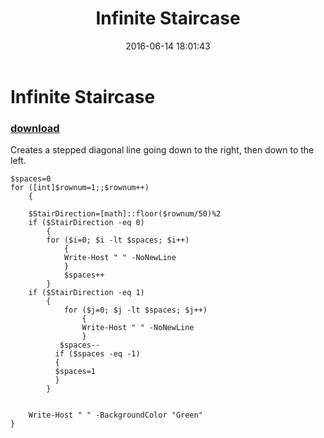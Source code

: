 ﻿---
pid:            6380
poster:         Nathan Estell
title:          Infinite Staircase
date:           2016-06-14 18:01:43
format:         posh
parent:         0
parent:         0

---

# Infinite Staircase

### [download](6380.ps1)

Creates a stepped diagonal line going down to the right, then down to the left.

```posh
$spaces=0
for ([int]$rownum=1;;$rownum++) 
    {
    
    $StairDirection=[math]::floor($rownum/50)%2
    if ($StairDirection -eq 0)
        {
        for ($i=0; $i -lt $spaces; $i++) 
            {
            Write-Host " " -NoNewLine
            }
            $spaces++
        }
    if ($StairDirection -eq 1)
        {
            for ($j=0; $j -lt $spaces; $j++) 
                {
                Write-Host " " -NoNewLine
                }
           $spaces--
          if ($spaces -eq -1)
          {
          $spaces=1
          }
        }
        
    
    Write-Host " " -BackgroundColor "Green" 
}
```
